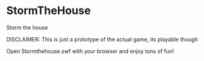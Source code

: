 # StormTheHouse

Storm the house

DISCLAIMER: This is just a prototype of the actual game, its playable though

Open Stormthehouse.swf with your browser and enjoy tons of fun!

